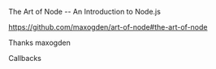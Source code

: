 The Art of Node -- An Introduction to Node.js

 https://github.com/maxogden/art-of-node#the-art-of-node

 Thanks maxogden

 Callbacks
